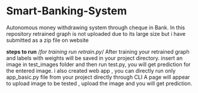 # Smart-Banking-System
Autonomous money withdrawing system through cheque in Bank.
In this repository retrained graph is not uploaded due to its large size but i have submitted as a zip file on website

**steps to run**
 /*for training run retrain.py*/
After training your retrained graph and labels with weights will be saved in your project directory.
 insert an image in test_images folder and then run test.py, you will get prediction for the entered image.
 i also created web app , you can directly run only app_basic.py file from your project directly through CLI
A page will appear to upload image to be tested , upload the image and you will get prediction.
